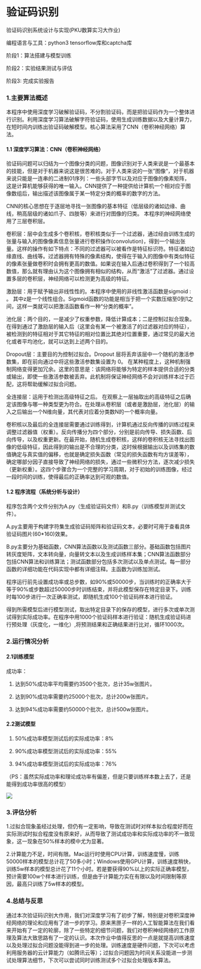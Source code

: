 # 验证码识别
验证码识别系统设计与实现(PKU数算实习大作业)

编程语言与工具：python3  tensorflow库和captcha库

阶段1：算法搭建与模型训练

阶段2：实验结果测试与评估

阶段3: 完成实验报告

### 1.主要算法概述

本程序中使用深度学习破解验证码，不分割验证码，而是把验证码作为一个整体进行识别。利用深度学习算法破解字符验证码，使用生成训练数据以及大量计算力，在短时间内训练出验证码破解模型。核心算法采用了CNN（卷积神经网络）算法。

#### 1.1 深度学习算法：CNN（卷积神经网络）

验证码问题可以归结为一个图像分类的问题，图像识别对于人类来说是一个最基本的技能，但是对于机器来说这是很苦难的。对于人类来说的一张”图像“，对于机器来说只能是一连串的二进制01序列：一些头部字节以及对应于图像的像素矩阵，这是计算机能够获得的唯一输入。CNN提供了一种提供给计算机一个相对应于图像数组后，输出描述该图像属于某一特定分类的概率的数字的方法。

CNN的核心思想在于逐层地寻找一张图像的基本特征（低层级的诸如边缘、曲线，稍高层级的诸如爪子、四肢等）来进行对图像的归类。
本程序的神经网络使用了三层卷积层。

卷积层：层中会生成多个卷积核，卷积核类似于一个过滤器，通过经由训练生成的张量与输入的图像像素信息张量进行卷积操作(convolution)，得到一个输出张量。这样的操作有如下特点：不同的过滤器可以被看作是特征标识符。特征诸如边缘直线、曲线等。过滤器拥有特殊的像素结构，使得在于输入的图像中有类似特征的像素张量做卷积时会拥有更高的数值。如果说在输入后通过卷积得到了一个较高数值，那么就有理由认为这个图像拥有相似的结构，从而“激活”了过滤器。通过设置多层的卷积层，神经网络可以检测更为高级的特征。

激励层：用于赋予输出非线性性的。本程序中使用的非线性激活函数是sigmoid : 。 其中z是一个线性组合。Sigmoid函数的功能是相当于把一个实数压缩至0到1之间，这样一类就可以把激活函数看作一种“分类的概率”。

池化层：两个目的，一是减少了权重参数，降低计算成本；二是控制过拟合现象。在得到通过了激励层的输入后（这里会有某一个被激活了的过滤器对应的特征），被检测到的特征相对于其它特征的相对位置比其绝对位置重要，通过常见的最大池化或者平均池化，就可以达到上述两个目的。

Dropout层：主要目的为控制过拟合。Dropout 层将丢弃该层中一个随机的激活参数集，即在前向通过中将这些激活参数集设置为 0。 在某种程度上，这种机制强制网络变得更加冗余。这里的意思是：该网络将能够为特定的样本提供合适的分类或输出，即使一些激活参数被丢弃。此机制将保证神经网络不会对训练样本过于匹配，这将帮助缓解过拟合问题。

全连接层：运用于检测出高级特征之后。 在观察上一层抽取出的高级特征之后确定该图像与哪一种类型更为符合。在处理从卷积层（或者是激励层，池化层）的输入之后输出一个N维向量，其代表对应着分类数N的一个概率向量。

卷积核以及最后的全连接层需要通过训练得到，计算机通过反向传播的训练过程来调整过滤器值（权重）。反向传播分为四个部分，分别是前向传导、损失函数、后向传导，以及权重更新。在最开始，随机生成卷积核，这样的卷积核无法寻找出图像的低级特征，因此得到的输出是不合理的分类，这时候根据输出以及训练集的数值确定与真实值的偏移，也就是确定损失函数（常见的损失函数有均方误差等），确定哪部分因子直接导致了神经网络的损失，通过一些微积分方法，逐次减少损失（更新权重）。这四个步骤合为一个完整的学习周期，对于初始的训练图像，经过一段时间的训练，使得最后的正确率达到可观的数值。

#### 1.2 程序流程（系统分析与设计）

程序包含两个文件分别为A.py（生成验证码文件）和B.py（训练模型并测试文件）。

A.py主要用于构建字符集生成验证码矩阵和验证码文本，必要时可用于查看具体验证码图片(60*160)效果。

B.py主要分为基础函数，CNN算法函数以及测试函数三部分。基础函数包括图片转灰度矩阵，文本转向量，向量转文本以及生成训练样本集；CNN算法函数部分包括CNN算法和训练算法；测试函数部分包括多次测试以及单点测试。每一部分函数的详细功能在代码实现中都有详细注释。主函数为训练加测试。

程序运行前先设置成功率或总步数，如90%或50000步，当训练时的正确率大于等于90%或步数超过50000步时训练结束，并将此模型保存在特定目录下。训练时每100步进行一次正确率测试，即随机生成100个验证码样本进行验证。

得到所需模型后进行模型测试，取出特定目录下的保存的模型，进行多次或单次测试得到实际成功率。在程序中用1000个验证码样本进行验证：随机生成验证码进行预处理（灰度化，一维化）,将预测结果和正确结果进行比对，循环1000次。

### 2.运行情况分析

#### 2.1训练模型

成功率：

1. 达到50%成功率平均需要约3500个批次，总计35w张图片。

2. 达到90%成功率需要约25000个批次，总计200w张图片。

3. 达到94%成功率需要约50000个批次，总计500w张图片。

#### 2.2测试模型

1. 50%成功率模型测试后的实际成功率：8%

2. 90%成功率模型测试后的实际成功率：55%

3. 94%成功率模型测试后的实际成功率：76%

（PS：虽然实际成功率和理论成功率有偏差，但是只要训练样本数上去了，还是能得到成功率很高的模型）

![](https://ws4.sinaimg.cn/large/006tNc79ly1fsq24f87q1j30oz0c5dge.jpg)

### 3.评估分析

1.过拟合现象虽经过处理，但仍有一定影响，导致在测试时对样本拟合程度好而在实际测试时拟合程度没有原来好，从而导致了测试成功率和实际成功率的不一致现象，这一现象在50%样本的模中尤为显著。

2.计算能力不足，时间有限。Mac运行时使用CPU计算，训练速度慢，训练50000样本的模型总计花了50多小时；Windows使用GPU计算，训练速度稍快，训练5w样本的模型总计花了11个小时。若是要获得90%以上的实际正确率模型，预计需要100w个样本进行训练，但是由于计算能力实在有限以及时间限制等原因，最高只训练了5w样本的模型。

### 4.总结与反思

通过本次验证码识别大作用，我们对深度学习有了初步了解，特别是对卷积深度神经网络的理论和应用有了进一步的学习。原来黑匣子一样的人工智能算法在我们看来开始有了一定的轮廓，除了一些特定的细节问题，我们对卷积神经网络的工作原理及算法大致思路有了一定的认识。本次作业中值得反思的一点是就提高训练速度以及处理过拟合问题没能得到进一步的处理。训练速度是硬件问题，下次可以考虑利用服务器的云计算能力（如腾讯云等）；过拟合问题因为时间关系没能进一步测试处理算法细节，下次可以尝试同时训练测试多个过拟合处理版本算法。



